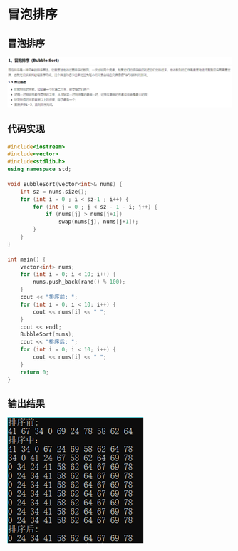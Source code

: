 # 冒泡排序

## 冒泡排序

![](Assets/%E5%86%92%E6%B3%A1%E6%8E%92%E5%BA%8F.assets/clip_image001.png)

## 代码实现

```c++
#include<iostream>
#include<vector>
#include<stdlib.h>
using namespace std;

void BubbleSort(vector<int>& nums) {
	int sz = nums.size();
	for (int i = 0 ; i < sz-1 ; i++) {
		for (int j = 0 ; j < sz - 1 - i; j++) {
			if (nums[j] > nums[j+1])
				swap(nums[j], nums[j+1]);
		}
	}
}

int main() {
	vector<int> nums;
	for (int i = 0; i < 10; i++) {
		nums.push_back(rand() % 100);
	}
	cout << "排序前: ";
	for (int i = 0; i < 10; i++) {
		cout << nums[i] << " ";
	}
	cout << endl;
	BubbleSort(nums);
	cout << "排序后: ";
	for (int i = 0; i < 10; i++) {
		cout << nums[i] << " ";
	}
	return 0;
}
```

## 输出结果

<img src="Assets/%E5%86%92%E6%B3%A1%E6%8E%92%E5%BA%8F.assets/clip_image001-1610196605876.png"  />